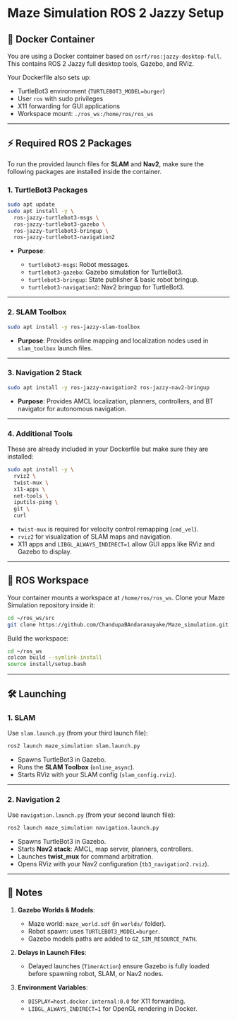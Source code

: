 # Maze Simulation ROS 2 Jazzy Setup

## 🐳 Docker Container

You are using a Docker container based on `osrf/ros:jazzy-desktop-full`. This contains ROS 2 Jazzy full desktop tools, Gazebo, and RViz.

Your Dockerfile also sets up:

* TurtleBot3 environment (`TURTLEBOT3_MODEL=burger`)
* User `ros` with sudo privileges
* X11 forwarding for GUI applications
* Workspace mount: `./ros_ws:/home/ros/ros_ws`

---

## ⚡ Required ROS 2 Packages

To run the provided launch files for **SLAM** and **Nav2**, make sure the following packages are installed inside the container.

### 1. TurtleBot3 Packages

```bash
sudo apt update
sudo apt install -y \
  ros-jazzy-turtlebot3-msgs \
  ros-jazzy-turtlebot3-gazebo \
  ros-jazzy-turtlebot3-bringup \
  ros-jazzy-turtlebot3-navigation2
```

* **Purpose**:

  * `turtlebot3-msgs`: Robot messages.
  * `turtlebot3-gazebo`: Gazebo simulation for TurtleBot3.
  * `turtlebot3-bringup`: State publisher & basic robot bringup.
  * `turtlebot3-navigation2`: Nav2 bringup for TurtleBot3.

---

### 2. SLAM Toolbox

```bash
sudo apt install -y ros-jazzy-slam-toolbox
```

* **Purpose**: Provides online mapping and localization nodes used in `slam_toolbox` launch files.

---

### 3. Navigation 2 Stack

```bash
sudo apt install -y ros-jazzy-navigation2 ros-jazzy-nav2-bringup
```

* **Purpose**: Provides AMCL localization, planners, controllers, and BT navigator for autonomous navigation.

---

### 4. Additional Tools

These are already included in your Dockerfile but make sure they are installed:

```bash
sudo apt install -y \
  rviz2 \
  twist-mux \
  x11-apps \
  net-tools \
  iputils-ping \
  git \
  curl
```

* `twist-mux` is required for velocity control remapping (`cmd_vel`).
* `rviz2` for visualization of SLAM maps and navigation.
* X11 apps and `LIBGL_ALWAYS_INDIRECT=1` allow GUI apps like RViz and Gazebo to display.

---

## 📁 ROS Workspace

Your container mounts a workspace at `/home/ros/ros_ws`. Clone your Maze Simulation repository inside it:

```bash
cd ~/ros_ws/src
git clone https://github.com/ChandupaBAndaranayake/Maze_simulation.git
```

Build the workspace:

```bash
cd ~/ros_ws
colcon build --symlink-install
source install/setup.bash
```

---

## 🛠 Launching

### 1. SLAM

Use `slam.launch.py` (from your third launch file):

```bash
ros2 launch maze_simulation slam.launch.py
```

* Spawns TurtleBot3 in Gazebo.
* Runs the **SLAM Toolbox** (`online_async`).
* Starts RViz with your SLAM config (`slam_config.rviz`).

---

### 2. Navigation 2

Use `navigation.launch.py` (from your second launch file):

```bash
ros2 launch maze_simulation navigation.launch.py
```

* Spawns TurtleBot3 in Gazebo.
* Starts **Nav2 stack**: AMCL, map server, planners, controllers.
* Launches **twist_mux** for command arbitration.
* Opens RViz with your Nav2 configuration (`tb3_navigation2.rviz`).

---

## 📝 Notes

1. **Gazebo Worlds & Models**:

   * Maze world: `maze_world.sdf` (in `worlds/` folder).
   * Robot spawn: uses `TURTLEBOT3_MODEL=burger`.
   * Gazebo models paths are added to `GZ_SIM_RESOURCE_PATH`.

2. **Delays in Launch Files**:

   * Delayed launches (`TimerAction`) ensure Gazebo is fully loaded before spawning robot, SLAM, or Nav2 nodes.

3. **Environment Variables**:

   * `DISPLAY=host.docker.internal:0.0` for X11 forwarding.
   * `LIBGL_ALWAYS_INDIRECT=1` for OpenGL rendering in Docker.
